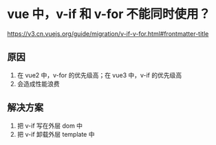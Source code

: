 <!--
 * @Descripttion:
 * @version:
 * @Author: Evildoer98
 * @Date: 2021-10-18 21:13:59
 * @LastEditors: Evildoer98
 * @LastEditTime: 2021-10-18 21:15:02
-->

# vue 中，v-if 和 v-for 不能同时使用？

<https://v3.cn.vuejs.org/guide/migration/v-if-v-for.html#frontmatter-title>

## 原因

  1. 在 vue2 中，v-for 的优先级高；在 vue3 中，v-if 的优先级高
  2. 会造成性能浪费

## 解决方案

  1. 把 v-if 写在外层 dom 中
  2. 把 v-if 卸载外层 template 中
